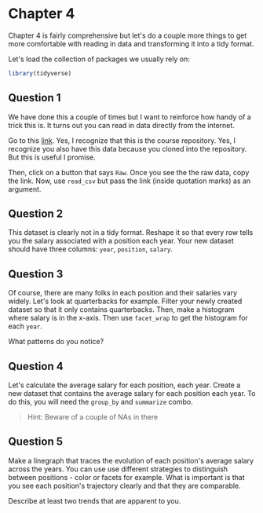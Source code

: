 # Chapter 4

Chapter 4 is fairly comprehensive but let's do a couple more things to get more comfortable with reading in data and transforming it into a tidy format. 

Let's load the collection of packages we usually rely on: 


```r
library(tidyverse)
```

## Question 1 

We have done this a couple of times but I want to reinforce how handy of a trick this is. It turns out you can read in data directly from the internet. 

Go to this [link](https://github.com/vaiseys/dav-course/blob/main/Data/nfl_salaries.csv). Yes, I recognize that this is the course repository. Yes, I recognize you also have this data because you cloned into the repository. But this is useful I promise. 

Then, click on a button that says `Raw`. Once you see the the raw data, copy the link. Now, use `read_csv` but pass the link (inside quotation marks) as an argument.


## Question 2 

This dataset is clearly not in a tidy format. Reshape it so that every row tells you the salary associated with a position each year. Your new dataset should have three columns: `year`, `position`, `salary`. 



## Question 3 

Of course, there are many folks in each position and their salaries vary widely. Let's look at quarterbacks for example. Filter your newly created dataset so that it only contains quarterbacks. Then, make a histogram where salary is in the x-axis. Then use `facet_wrap` to get the histogram for each `year`. 

What patterns do you notice? 

## Question 4 

Let's calculate the average salary for each position, each year. Create a new dataset that contains the average salary for each position each year. To do this, you will need the `group_by` and `summarize` combo. 


> Hint: Beware of a couple of NAs in there 

## Question 5 

Make a linegraph that traces the evolution of each position's average salary across the years. You can use use different strategies to distinguish between positions - color or facets for example. What is important is that you see each position's trajectory clearly and that they are comparable. 

Describe at least two trends that are apparent to you. 

